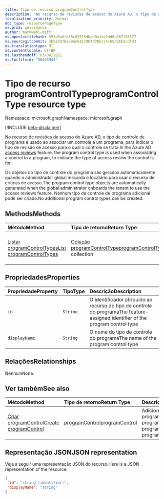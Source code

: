 ```yaml
---
title: Tipo de recurso programControlType
description: 'No recurso de revisões de acesso do Azure AD, o tipo de controle de programa é usado ao associar um controle a um programa, para indicar o tipo de revisão de acesso para o qual o controle se trata.  '
localization_priority: Normal
doc_type: resourcePageType
ms.prod: governance
author: markwahl-msft
ms.openlocfilehash: 593d8a8fa36c03515dbad9a1ee1dd0b267f98577
ms.sourcegitcommit: 3b583d7baa9ae81b796fd30bc24c65d26b2cdf43
ms.translationtype: MT
ms.contentlocale: pt-BR
ms.lasthandoff: 03/04/2021
ms.locfileid: "50443941"
---
```

# <a name="programcontroltype-resource-type"></a><span data-ttu-id="18b67-103">Tipo de recurso programControlType</span><span class="sxs-lookup"><span data-stu-id="18b67-103">programControlType resource type</span></span>

<span data-ttu-id="18b67-104">Namespace: microsoft.graph</span><span class="sxs-lookup"><span data-stu-id="18b67-104">Namespace: microsoft.graph</span></span>

[!INCLUDE [beta-disclaimer](../../includes/beta-disclaimer.md)]

<span data-ttu-id="18b67-105">No recurso de revisões de acesso do Azure [AD,](accessreviews-root.md) o tipo de controle de programa é usado ao associar um controle a um programa, para indicar o tipo de revisão de acesso para o qual o controle se trata.</span><span class="sxs-lookup"><span data-stu-id="18b67-105">In the Azure AD [access reviews](accessreviews-root.md) feature, the program control type is used when associating a control to a program, to indicate the type of access review the control is for.</span></span>  

<span data-ttu-id="18b67-106">Os objetos do tipo de controle do programa são gerados automaticamente quando o administrador global inscarda o locatário para usar o recurso de críticas de acesso.</span><span class="sxs-lookup"><span data-stu-id="18b67-106">The program control type objects are automatically generated when the global administrator onboards the tenant to use the access reviews feature.</span></span>  <span data-ttu-id="18b67-107">Nenhum tipo de controle de programa adicional pode ser criado.</span><span class="sxs-lookup"><span data-stu-id="18b67-107">No additional program control types can be created.</span></span>


## <a name="methods"></a><span data-ttu-id="18b67-108">Methods</span><span class="sxs-lookup"><span data-stu-id="18b67-108">Methods</span></span>

| <span data-ttu-id="18b67-109">Método</span><span class="sxs-lookup"><span data-stu-id="18b67-109">Method</span></span>           | <span data-ttu-id="18b67-110">Tipo de retorno</span><span class="sxs-lookup"><span data-stu-id="18b67-110">Return Type</span></span>    |<span data-ttu-id="18b67-111">Descrição</span><span class="sxs-lookup"><span data-stu-id="18b67-111">Description</span></span>|
|:---------------|:--------|:----------|
|[<span data-ttu-id="18b67-112">Listar programControlTypes</span><span class="sxs-lookup"><span data-stu-id="18b67-112">List programControlTypes</span></span>](../api/programcontroltype-list.md) | <span data-ttu-id="18b67-113">[Coleção programControlType](programcontroltype.md)</span><span class="sxs-lookup"><span data-stu-id="18b67-113">[programControlType](programcontroltype.md) collection</span></span>| <span data-ttu-id="18b67-114">Listar tipos de controle de programa.</span><span class="sxs-lookup"><span data-stu-id="18b67-114">List program control types.</span></span> |

## <a name="properties"></a><span data-ttu-id="18b67-115">Propriedades</span><span class="sxs-lookup"><span data-stu-id="18b67-115">Properties</span></span>
| <span data-ttu-id="18b67-116">Propriedade</span><span class="sxs-lookup"><span data-stu-id="18b67-116">Property</span></span>     | <span data-ttu-id="18b67-117">Tipo</span><span class="sxs-lookup"><span data-stu-id="18b67-117">Type</span></span>   |<span data-ttu-id="18b67-118">Descrição</span><span class="sxs-lookup"><span data-stu-id="18b67-118">Description</span></span>|
|:---------------|:--------|:----------|
| `id`                     |`String`                | <span data-ttu-id="18b67-119">O identificador atribuído ao recurso do tipo de controle do programa</span><span class="sxs-lookup"><span data-stu-id="18b67-119">The feature-assigned identifier of the program control type</span></span>                                      |
| `displayName`            |`String`                | <span data-ttu-id="18b67-120">O nome do tipo de controle do programa</span><span class="sxs-lookup"><span data-stu-id="18b67-120">The name of the program control type</span></span>                                                             |


## <a name="relationships"></a><span data-ttu-id="18b67-121">Relações</span><span class="sxs-lookup"><span data-stu-id="18b67-121">Relationships</span></span>

<span data-ttu-id="18b67-122">Nenhum</span><span class="sxs-lookup"><span data-stu-id="18b67-122">None.</span></span>


## <a name="see-also"></a><span data-ttu-id="18b67-123">Ver também</span><span class="sxs-lookup"><span data-stu-id="18b67-123">See also</span></span>

| <span data-ttu-id="18b67-124">Método</span><span class="sxs-lookup"><span data-stu-id="18b67-124">Method</span></span>           | <span data-ttu-id="18b67-125">Tipo de retorno</span><span class="sxs-lookup"><span data-stu-id="18b67-125">Return Type</span></span>    |<span data-ttu-id="18b67-126">Descrição</span><span class="sxs-lookup"><span data-stu-id="18b67-126">Description</span></span>|
|:---------------|:--------|:----------|
|[<span data-ttu-id="18b67-127">Criar programControl</span><span class="sxs-lookup"><span data-stu-id="18b67-127">Create programControl</span></span>](../api/programcontrol-create.md) |     [<span data-ttu-id="18b67-128">programControl</span><span class="sxs-lookup"><span data-stu-id="18b67-128">programControl</span></span>](programcontrol.md) |   <span data-ttu-id="18b67-129">Adicione um programControl a um programa.</span><span class="sxs-lookup"><span data-stu-id="18b67-129">Add a programControl to a program.</span></span>|


## <a name="json-representation"></a><span data-ttu-id="18b67-130">Representação JSON</span><span class="sxs-lookup"><span data-stu-id="18b67-130">JSON representation</span></span>

<span data-ttu-id="18b67-131">Veja a seguir uma representação JSON do recurso.</span><span class="sxs-lookup"><span data-stu-id="18b67-131">Here is a JSON representation of the resource.</span></span>

<!-- {
  "blockType": "resource",
  "optionalProperties": [

  ],
  "@odata.type": "microsoft.graph.programControlType"
}-->

```json
{
 "id": "string (identifier)",
 "displayName": "string"
}

```

<!--
{
  "type": "#page.annotation",
  "description": "programControlType resource",
  "keywords": "",
  "section": "documentation",
  "tocPath": "",
  "suppressions": []
}
-->


